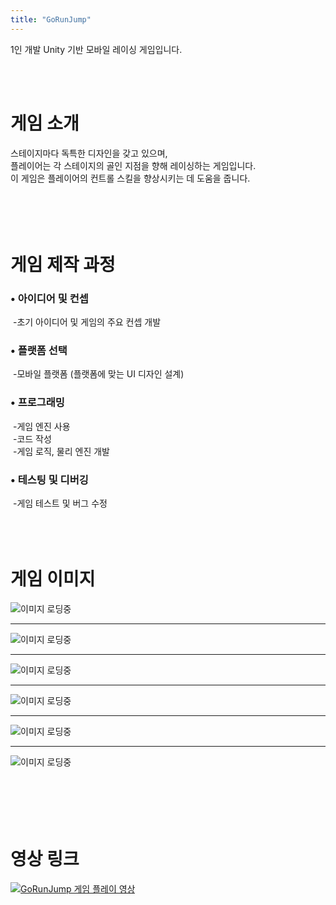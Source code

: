```yaml
---
title: "GoRunJump"
---
```


1인 개발 Unity 기반 모바일 레이싱 게임입니다.

<!--more-->
<br><br>

# **게임 소개**

스테이지마다 독특한 디자인을 갖고 있으며,  
플레이어는 각 스테이지의 골인 지점을 향해 레이싱하는 게임입니다.  
이 게임은 플레이어의 컨트롤 스킬을 향상시키는 데 도움을 줍니다.  
<br><br>
<br><br> 

# **게임 제작 과정**  

### • 아이디어 및 컨셉
&nbsp;\-초기 아이디어 및 게임의 주요 컨셉 개발  

### • 플랫폼 선택  
&nbsp;\-모바일 플랫폼 (플랫폼에 맞는 UI 디자인 설계)

### • 프로그래밍  
&nbsp;\-게임 엔진 사용  
&nbsp;\-코드 작성  
&nbsp;\-게임 로직, 물리 엔진 개발  

### • 테스팅 및 디버깅  
&nbsp;\-게임 테스트 및 버그 수정<br><br>
<br><br>
  
# **게임 이미지**


![이미지 로딩중](featured(2).png)
___________________________________________________  
![이미지 로딩중](featured(3).png)
___________________________________________________   
![이미지 로딩중](featured(4).png)
___________________________________________________  
![이미지 로딩중](featured(5).png)
___________________________________________________  
![이미지 로딩중](featured(6).png)
___________________________________________________  
![이미지 로딩중](featured(7).png)
<br><br>
<br><br>
<br><br>

# **영상 링크**
[![GoRunJump 게임 플레이 영상](https://youtu.be/8U53EGoqHm4.jpg)](https://youtu.be/8U53EGoqHm4)